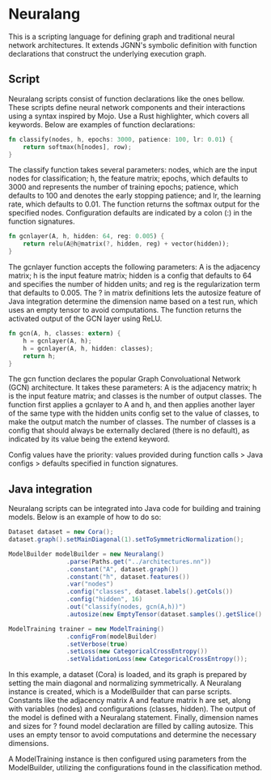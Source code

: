 # Neuralang

This is a scripting language for defining graph and traditional
neural network architectures. It extends JGNN's symbolic definition
with function declarations that construct the underlying execution
graph.



## Script

Neuralang scripts consist of function declarations like the ones bellow.
These scripts define neural network components and their interactions
using a syntax inspired by Mojo. Use a Rust highlighter, which covers
all keywords. Below are examples of function declarations:

```rust
fn classify(nodes, h, epochs: 3000, patience: 100, lr: 0.01) {
	return softmax(h[nodes], row);
}
```

The classify function takes several parameters: nodes, which are the input nodes for classification; h, the feature matrix; epochs, which defaults to 3000 and represents the number of training epochs; patience, which defaults to 100 and denotes the early stopping patience; and lr, the learning rate, which defaults to 0.01. The function returns the softmax output for the specified nodes. Configuration defaults are indicated by a colon (:) in the function signatures.

```rust
fn gcnlayer(A, h, hidden: 64, reg: 0.005) {
	return relu(A@h@matrix(?, hidden, reg) + vector(hidden));
}
```

The gcnlayer function accepts the following parameters: A is the adjacency matrix; h is the input feature matrix; hidden is a config that defaults to 64 and specifies the number of hidden units; and reg is the regularization term that defaults to 0.005. The ? in matrix definitions lets the autosize feature of Java integration determine the dimension name based on a test run, which uses an empty tensor to avoid computations. The function returns the activated output of the GCN layer using ReLU.

```rust
fn gcn(A, h, classes: extern) {
	h = gcnlayer(A, h);
	h = gcnlayer(A, h, hidden: classes);
	return h;
}
```

The gcn function declares the popular Graph Convoluational Network (GCN) architecture. It takes these parameters: A is the adjacency matrix; h is the input feature matrix; and classes is the number of output classes. The function first applies a gcnlayer to A and h, and then applies another layer of the same type with the hidden units config set to the value of classes, to make the output match the number of classes. The number of classes is a config that should always be externally declared (there is no default), as indicated by its value being the extend keyword.

Config values have the priority: values provided during function calls > Java configs > defaults specified in function signatures.


## Java integration

Neuralang scripts can be integrated into Java code for building and training models. Below is an example of how to do so:


```java
Dataset dataset = new Cora();
dataset.graph().setMainDiagonal(1).setToSymmetricNormalization();

ModelBuilder modelBuilder = new Neuralang()
				.parse(Paths.get("../architectures.nn"))
				.constant("A", dataset.graph())
				.constant("h", dataset.features())
				.var("nodes")
				.config("classes", dataset.labels().getCols())
				.config("hidden", 16)
				.out("classify(nodes, gcn(A,h))")
				.autosize(new EmptyTensor(dataset.samples().getSlice().size()));

ModelTraining trainer = new ModelTraining()
				.configFrom(modelBuilder)
				.setVerbose(true)
				.setLoss(new CategoricalCrossEntropy())
				.setValidationLoss(new CategoricalCrossEntropy());
```

In this example, a dataset (Cora) is loaded, and its graph is prepared by setting the main diagonal and normalizing symmetrically. A Neuralang instance is created, which is a ModelBuilder that can parse scripts. Constants like the adjacency matrix A and feature matrix h are set, along with variables (nodes) and configurations (classes, hidden). The output of the model is defined with a Neuralang statement. Finally, dimension names and sizes for ? found model declaration are filled by calling autosize. This uses an empty tensor to avoid computations and determine the necessary dimensions.

A ModelTraining instance is then configured using parameters from the ModelBuilder, utilizing the configurations found in the classification method.
